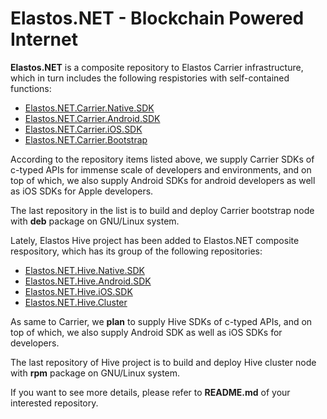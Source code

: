 Elastos.NET - Blockchain Powered Internet
=========================================

**Elastos.NET** is a composite repository to Elastos Carrier infrastructure, which in turn includes the following respistories with self-contained functions:

* [Elastos.NET.Carrier.Native.SDK](https://github.com/elastos/Elastos.NET.Carrier.Native.SDK)
* [Elastos.NET.Carrier.Android.SDK](https://github.com/elastos/Elastos.NET.Carrier.Android.SDK)
* [Elastos.NET.Carrier.iOS.SDK](https://github.com/elastos/Elastos.NET.Carrier.iOS.SDK)
* [Elastos.NET.Carrier.Bootstrap](https://github.com/elastos/Elastos.NET.Carrier.Bootstrap)

According to the repository items listed above, we supply Carrier SDKs of c-typed APIs for immense scale of developers and environments, and on top of which, we also supply Android SDKs for android developers as well as iOS SDKs for Apple developers. 

The last repository in the list is to build and deploy Carrier bootstrap node with **deb** package on GNU/Linux system.

Lately, Elastos Hive project has been added to Elastos.NET composite respository, which has its group of the following repositories:

* [Elastos.NET.Hive.Native.SDK](https://github.com/elastos/Elastos.NET.Hive.Native.SDK)
* [Elastos.NET.Hive.Android.SDK](https://github.com/elastos/Elastos.NET.Hive.Android.SDK)
* [Elastos.NET.Hive.iOS.SDK](https://github.com/elastos/Elastos.NET.Hive.iOS.SDK)
* [Elastos.NET.Hive.Cluster](https://github.com/elastos/Elastos.NET.Hive.Cluster)

As same to Carrier, we **plan** to supply Hive SDKs of c-typed APIs, and on top of which, we also supply Android SDK as well as iOS SDKs for developers.

The last repository of Hive project is to build and deploy Hive cluster node with **rpm** package on GNU/Linux system.

If you want to see more details, please refer to **README.md** of your interested repository.
